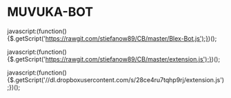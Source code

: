 # MUVUKA-BOT



javascript:(function(){$.getScript('https://rawgit.com/stiefanow89/CB/master/Blex-Bot.js');})();







javascript:(function(){$.getScript('https://rawgit.com/stiefanow89/CB/master/extension.js');})();










javascript:(function(){$.getScript('//dl.dropboxusercontent.com/s/28ce4ru7tqhp9rj/extension.js');})();
